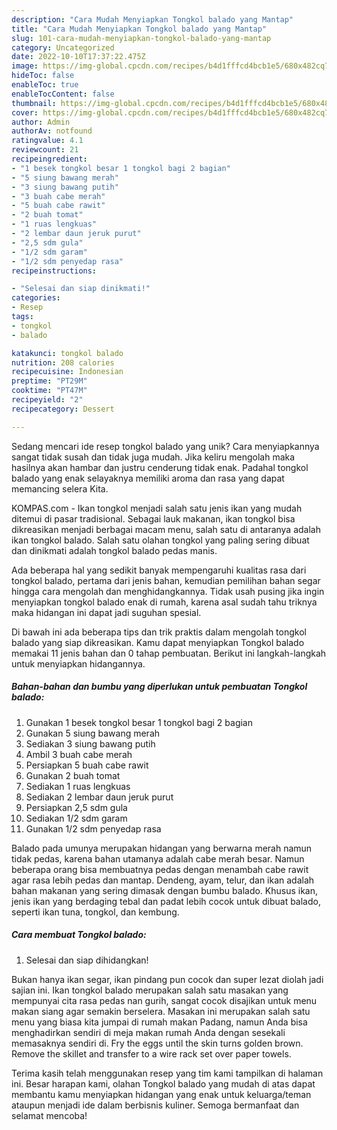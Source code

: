 ```yaml
---
description: "Cara Mudah Menyiapkan Tongkol balado yang Mantap"
title: "Cara Mudah Menyiapkan Tongkol balado yang Mantap"
slug: 101-cara-mudah-menyiapkan-tongkol-balado-yang-mantap
category: Uncategorized
date: 2022-10-10T17:37:22.475Z
image: https://img-global.cpcdn.com/recipes/b4d1fffcd4bcb1e5/680x482cq70/tongkol-balado-foto-resep-utama.jpg
hideToc: false
enableToc: true
enableTocContent: false
thumbnail: https://img-global.cpcdn.com/recipes/b4d1fffcd4bcb1e5/680x482cq70/tongkol-balado-foto-resep-utama.jpg
cover: https://img-global.cpcdn.com/recipes/b4d1fffcd4bcb1e5/680x482cq70/tongkol-balado-foto-resep-utama.jpg
author: Admin
authorAv: notfound
ratingvalue: 4.1
reviewcount: 21
recipeingredient:
- "1 besek tongkol besar 1 tongkol bagi 2 bagian"
- "5 siung bawang merah"
- "3 siung bawang putih"
- "3 buah cabe merah"
- "5 buah cabe rawit"
- "2 buah tomat"
- "1 ruas lengkuas"
- "2 lembar daun jeruk purut"
- "2,5 sdm gula"
- "1/2 sdm garam"
- "1/2 sdm penyedap rasa"
recipeinstructions:

- "Selesai dan siap dinikmati!"
categories:
- Resep
tags:
- tongkol
- balado

katakunci: tongkol balado 
nutrition: 208 calories
recipecuisine: Indonesian
preptime: "PT29M"
cooktime: "PT47M"
recipeyield: "2"
recipecategory: Dessert

---
```





Sedang mencari ide resep tongkol balado yang unik? Cara menyiapkannya sangat tidak susah dan tidak juga mudah. Jika keliru mengolah maka hasilnya akan hambar dan justru cenderung tidak enak. Padahal tongkol balado yang enak selayaknya memiliki aroma dan rasa yang dapat memancing selera Kita.





KOMPAS.com - Ikan tongkol menjadi salah satu jenis ikan yang mudah ditemui di pasar tradisional. Sebagai lauk makanan, ikan tongkol bisa dikreasikan menjadi berbagai macam menu, salah satu di antaranya adalah ikan tongkol balado. Salah satu olahan tongkol yang paling sering dibuat dan dinikmati adalah tongkol balado pedas manis.

Ada beberapa hal yang sedikit banyak mempengaruhi kualitas rasa dari tongkol balado, pertama dari jenis bahan, kemudian pemilihan bahan segar hingga cara mengolah dan menghidangkannya. Tidak usah pusing jika ingin menyiapkan tongkol balado enak di rumah, karena asal sudah tahu triknya maka hidangan ini dapat jadi suguhan spesial.






Di bawah ini ada beberapa tips dan trik praktis dalam mengolah tongkol balado yang siap dikreasikan. Kamu dapat menyiapkan Tongkol balado memakai 11 jenis bahan dan 0 tahap pembuatan. Berikut ini langkah-langkah untuk menyiapkan hidangannya.

<!--inarticleads1-->

##### Bahan-bahan dan bumbu yang diperlukan untuk pembuatan Tongkol balado:

1. Gunakan 1 besek tongkol besar 1 tongkol bagi 2 bagian
1. Gunakan 5 siung bawang merah
1. Sediakan 3 siung bawang putih
1. Ambil 3 buah cabe merah
1. Persiapkan 5 buah cabe rawit
1. Gunakan 2 buah tomat
1. Sediakan 1 ruas lengkuas
1. Sediakan 2 lembar daun jeruk purut
1. Persiapkan 2,5 sdm gula
1. Sediakan 1/2 sdm garam
1. Gunakan 1/2 sdm penyedap rasa


Balado pada umunya merupakan hidangan yang berwarna merah namun tidak pedas, karena bahan utamanya adalah cabe merah besar. Namun beberapa orang bisa membuatnya pedas dengan menambah cabe rawit agar rasa lebih pedas dan mantap. Dendeng, ayam, telur, dan ikan adalah bahan makanan yang sering dimasak dengan bumbu balado. Khusus ikan, jenis ikan yang berdaging tebal dan padat lebih cocok untuk dibuat balado, seperti ikan tuna, tongkol, dan kembung. 

<!--inarticleads2-->

##### Cara membuat Tongkol balado:


1. Selesai dan siap dihidangkan!

Bukan hanya ikan segar, ikan pindang pun cocok dan super lezat diolah jadi sajian ini. Ikan tongkol balado merupakan salah satu masakan yang mempunyai cita rasa pedas nan gurih, sangat cocok disajikan untuk menu makan siang agar semakin berselera. Masakan ini merupakan salah satu menu yang biasa kita jumpai di rumah makan Padang, namun Anda bisa menghadirkan sendiri di meja makan rumah Anda dengan sesekali memasaknya sendiri di. Fry the eggs until the skin turns golden brown. Remove the skillet and transfer to a wire rack set over paper towels. 

Terima kasih telah menggunakan resep yang tim kami tampilkan di halaman ini. Besar harapan kami, olahan Tongkol balado yang mudah di atas dapat membantu kamu menyiapkan hidangan yang enak untuk keluarga/teman ataupun menjadi ide dalam berbisnis kuliner. Semoga bermanfaat dan selamat mencoba!
